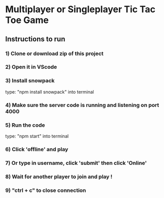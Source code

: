 # Multiplayer or Singleplayer Tic Tac Toe Game

## Instructions to run 

### 1) Clone or download zip of this project

### 2) Open it in VScode

### 3) Install snowpack 
type: "npm install snowpack" into terminal 

### 4) Make sure the server code is running and listening on port 4000 

### 5) Run the code 
type: "npm start" into terminal

### 6) Click 'offline' and play 

### 7) Or type in username, click 'submit' then click 'Online'

### 8) Wait for another player to join and play !  

### 9) "ctrl + c" to close connection   